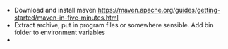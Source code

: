 - Download and install maven https://maven.apache.org/guides/getting-started/maven-in-five-minutes.html
- Extract archive, put in program files or somewhere sensible. Add bin folder to environment variables
- 